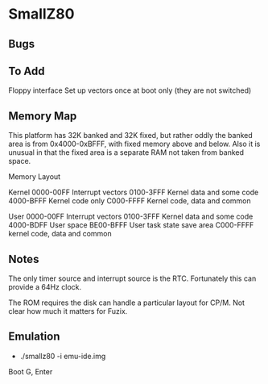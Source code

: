 # SmallZ80

## Bugs

## To Add

Floppy interface
Set up vectors once at boot only (they are not switched)

## Memory Map

This platform has 32K banked and 32K fixed, but rather oddly the banked area
is from 0x4000-0xBFFF, with fixed memory above and below. Also it is unusual
in that the fixed area is a separate RAM not taken from banked space.

Memory Layout

Kernel
0000-00FF	Interrupt vectors
0100-3FFF	Kernel data and some code
4000-BFFF	Kernel code only
C000-FFFF	Kernel code, data and common

User
0000-00FF	Interrupt vectors
0100-3FFF	Kernel data and some code
4000-BDFF	User space
BE00-BFFF	User task state save area
C000-FFFF	kernel code, data and common

## Notes

The only timer source and interrupt source is the RTC. Fortunately this can
provide a 64Hz clock.

The ROM requires the disk can handle a particular layout for CP/M. Not
clear how much it matters for Fuzix.

## Emulation

- ./smallz80 -i emu-ide.img

Boot
G, Enter
